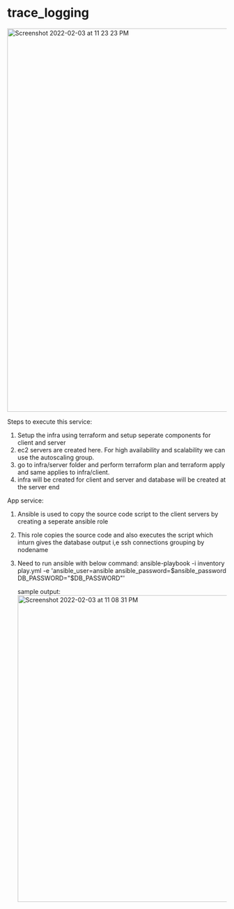 # trace_logging
<img width="880" alt="Screenshot 2022-02-03 at 11 23 23 PM" src="https://user-images.githubusercontent.com/60593526/152400469-46a8d251-885c-4b1f-a177-38a2cd945f49.png">

Steps to execute this service:

1. Setup the infra using terraform and setup seperate components for client and server
2. ec2 servers are created here. For high availability and scalability we can use the autoscaling group.
3. go to infra/server folder and perform terraform plan and terraform apply and same applies to infra/client.
4. infra will be created for client and server and database will be created at the server end

App service:

1. Ansible is used to copy the source code script to the client servers by creating a seperate ansible role
2. This role copies the source code and also executes the script which inturn gives the database output i,e ssh connections grouping by nodename
3. Need to run ansible with below command:
   ansible-playbook -i inventory  play.yml -e 'ansible_user=ansible ansible_password=$ansible_password DB_PASSWORD="$DB_PASSWORD"'
   
   sample output:
   <img width="704" alt="Screenshot 2022-02-03 at 11 08 31 PM" src="https://user-images.githubusercontent.com/60593526/152402092-1640e268-4b62-4066-a5f2-1152c9168d47.png">
